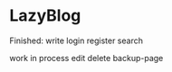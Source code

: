 # LazyBlog

Finished:
  write
  login
  register
  search


work in process
  edit
  delete
  backup-page
